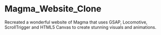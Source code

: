# Magma_Website_Clone
Recreated a wonderful website of Magma that uses GSAP, Locomotive, ScrollTrigger and HTML5 Canvas to create stunning visuals and animations.
